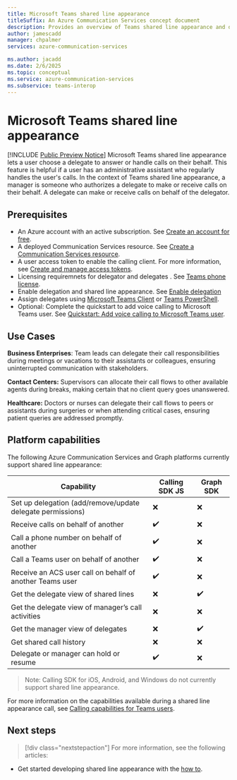 ```yaml
---
title: Microsoft Teams shared line appearance
titleSuffix: An Azure Communication Services concept document
description: Provides an overview of Teams shared line appearance and delegate calling for Teams users in Azure Communication Services Calling SDK.
author: jamescadd
manager: chpalmer
services: azure-communication-services

ms.author: jacadd
ms.date: 2/6/2025
ms.topic: conceptual
ms.service: azure-communication-services
ms.subservice: teams-interop
---
```

# Microsoft Teams shared line appearance

[!INCLUDE [Public Preview Notice](../../../includes/public-preview-include.md)]
Microsoft Teams shared line appearance lets a user choose a delegate to answer or handle calls on their behalf. This feature is helpful if a user has an administrative assistant who regularly handles the user's calls. In the context of Teams shared line appearance, a manager is someone who authorizes a delegate to make or receive calls on their behalf. A delegate can make or receive calls on behalf of the delegator.

## Prerequisites

- An Azure account with an active subscription. See [Create an account for free](https://azure.microsoft.com/free/?WT.mc_id=A261C142F). 
- A deployed Communication Services resource. See [Create a Communication Services resource](../../../quickstarts/create-communication-resource.md).
- A user access token to enable the calling client. For more information, see [Create and manage access tokens](../../../quickstarts/identity/access-tokens.md).
- Licensing requiremnets for delegator and delegates . See [Teams phone license](/microsoftteams/shared-line-appearance#license-required).
- Enable delegation and shared line appearance. See [Enable delegation](/microsoftteams/shared-line-appearance#enable-delegation-and-shared-line-appearance)
- Assign delegates using [Microsoft Teams Client](https://support.microsoft.com/office/share-a-phone-line-with-a-delegate-in-microsoft-teams-16307929-a51f-43fc-8323-3b1bf115e5a8) or [Teams PowerShell](/microsoftteams/shared-line-appearance#use-powershell).
- Optional: Complete the quickstart to add voice calling to Microsoft Teams user. See [Quickstart: Add voice calling to Microsoft Teams user](../../../quickstarts/voice-video-calling/get-started-call-to-teams-user.md).

## Use Cases

**Business Enterprises**: Team leads can delegate their call responsibilities during meetings or vacations to their assistants or colleagues, ensuring uninterrupted communication with stakeholders.

**Contact Centers:** Supervisors can allocate their call flows to other available agents during breaks, making certain that no client query goes unanswered.

**Healthcare:** Doctors or nurses can delegate their call flows to peers or assistants during surgeries or when attending critical cases, ensuring patient queries are addressed promptly.

## Platform capabilities
The following Azure Communication Services and Graph platforms currently support shared line appearance:

| Capability                                                 | Calling SDK JS | Graph SDK |
|------------------------------------------------------------|----------------|-----------|
| Set up delegation (add/remove/update delegate permissions) | ❌             | ❌       |
| Receive calls on behalf of another                         | ✔️            | ❌        |
| Call a phone number on behalf of another                   | ✔️            | ❌        |
| Call a Teams user on behalf of another                     | ✔️            | ❌        |
| Receive an ACS user call on behalf of another Teams user   | ✔️            | ❌        |
| Get the delegate view of shared lines                      | ❌             | ✔️       |
| Get the delegate view of manager’s call activities         | ❌             | ❌       |
| Get the manager view of delegates                          | ❌             | ✔️       |
| Get shared call history                                    | ❌            | ❌        |
| Delegate or manager can hold or resume                     | ✔️            | ❌        |

>Note: Calling SDK for iOS, Android, and Windows do not currently support shared line appearance.

For more information on the capabilities available during a shared line appearance call, see [Calling capabilities for Teams users](../teams-user-calling.md).

## Next steps

> [!div class="nextstepaction"]
> For more information, see the following articles:
- Get started developing shared line appearance with the [how to](../../../how-tos/calling-sdk/shared-line-appearance.md).